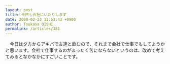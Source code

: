 ```yaml
---
layout: post
title: 今日も会社にいたりします
date: 2008-02-23 12:53:43 +0900
author: Tsukasa OISHI
permalink: /articles/381
---
```


　今日は夕方からアキバで友達と飲むので、それまで会社で仕事でもしてようかと思います。会社で仕事するのがまったく苦にならないというのは、改めて考えてみるとなかなかにすごいことです。

